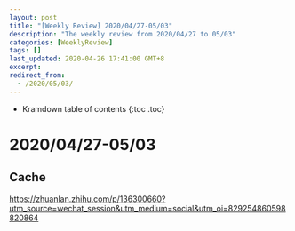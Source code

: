 ```yaml
---
layout: post
title: "[Weekly Review] 2020/04/27-05/03"
description: "The weekly review from 2020/04/27 to 05/03"
categories: [WeeklyReview]
tags: []
last_updated: 2020-04-26 17:41:00 GMT+8
excerpt: 
redirect_from:
  - /2020/05/03/
---
```


* Kramdown table of contents
{:toc .toc}
# 2020/04/27-05/03

## Cache

https://zhuanlan.zhihu.com/p/136300660?utm_source=wechat_session&utm_medium=social&utm_oi=829254860598820864